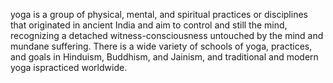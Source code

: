 yoga is a group of physical, mental, and spiritual practices or disciplines that originated in ancient India and aim to control and still the mind,
recognizing a detached witness-consciousness untouched by the mind and mundane suffering. There is a wide variety of schools of yoga, practices, 
and goals in Hinduism, Buddhism, and Jainism, and traditional and modern yoga ispracticed worldwide.
